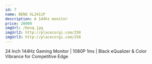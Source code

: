 ```yaml
---
id: 7
name: BENQ XL2411P
description: A 144hz monitor
price: 20000
imgUrl: /benq.jpg
imgUrl2: http://placecorgi.com/250
imgUrl3: http://placecorgi.com/250
---
```


24 Inch 144Hz Gaming Monitor | 1080P 1ms | Black eQualizer & Color Vibrance for Competitive Edge
